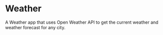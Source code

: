 # Weather
A Weather app that uses Open Weather API to get the current weather and weather forecast for any city.
